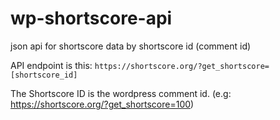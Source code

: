 # wp-shortscore-api

json api for shortscore data by shortscore id (comment id)

API endpoint is this: `https://shortscore.org/?get_shortscore=[shortscore_id]`

The Shortscore ID is the wordpress comment id. (e.g: https://shortscore.org/?get_shortscore=100)
